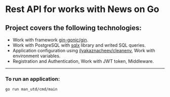 # Rest API for works with News on Go

## Project covers the following technologies:
- Work with framework <a href="https://github.com/gin-gonic/gin">gin-gonic/gin</a>.
- Work with PostgreSQL with <a href="https://github.com/jmoiron/sqlx">sqlx</a> library and writed SQL queries.
- Application configuration using <a href="https://github.com/ilyakaznacheev/cleanenv">ilyakaznacheev/cleanenv</a>, Work with environment variables.
- Registration and Authentication, Work with JWT token, Middleware.

---
### To run an application:
```
go run man_utd/cmd/main
```
